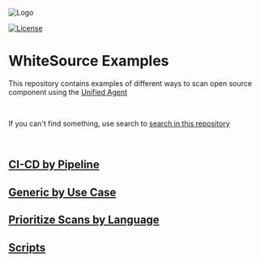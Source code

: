 ![Logo](https://whitesource-resources.s3.amazonaws.com/ws-sig-images/Whitesource_Logo_178x44.png)  

[![License](https://img.shields.io/badge/License-Apache%202.0-yellowgreen.svg)](https://opensource.org/licenses/Apache-2.0)
# WhiteSource Examples
This repository contains examples of different ways to scan open source component using the [Unified Agent](https://whitesource.atlassian.net/wiki/spaces/WD/pages/804814917/Unified+Agent+Overview)

<br>

If you can't find something, use search to [search in this repository](https://docs.github.com/en/search-github/getting-started-with-searching-on-github/about-searching-on-github)

<br>


## [CI-CD by Pipeline](CI-CD/CI-CD.md)

## [Generic by Use Case](Generic)

## [Prioritize Scans by Language](Prioritize/Prioritize-Examples.md)

## [Scripts](Scripts/README.md)